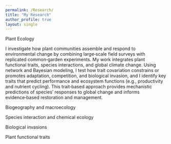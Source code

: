 ```yaml
---
permalink: /Research/
title: "My Research"
author_profile: true
layout: single
---
```


Plant Ecology

I investigate how plant communities assemble and respond to environmental change by combining large‑scale field surveys with replicated common‑garden experiments. My work integrates plant functional traits, species interactions, and global climate change. Using network and Bayesian modeling, I test how trait covariation constrains or promotes adaptation, competition, and biological invasion, and I identify key traits that predict performance and ecosystem functions (e.g., productivity and nutrient cycling). This trait‑based approach provides mechanistic predictions of species’ responses to global change and informs evidence‑based restoration and management.

Biogeography and macroecology

Species interaction and chemical ecology

Biological invasions

Plant functional traits

